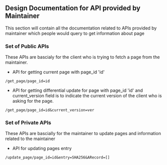 ## Design Documentation for API provided by Maintainer

This section will contain all the documentation related to APIs provided by maintainer which people would query to get information about page

### Set of Public APIs
These APIs are bascialy for the client who is trying to fetch a page from the maintainer.

- API for getting current page with page\_id 'id'

```
/get_page/page_id=id
```
- API for getting differential update for page with page\_id 'id' and current\_version field is to indicate the current version of the client who is asking for the page. 

```
/get_page/page_id=id&current_version=ver
```

### Set of Private APIs
These APIs are bascially for the maintainer to update pages and information related to the maintainer

- API for updating pages entry

```
/update_page/page_id=id&entry=SHA256&ARecord=[]
```